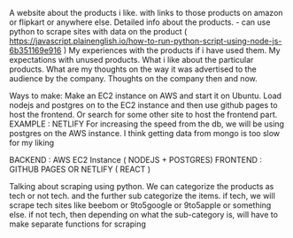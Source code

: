 A website about the products i like. with links to those products on amazon or flipkart or anywhere else.
Detailed info about the products. - can use python to scrape sites with data on the product ( https://javascript.plainenglish.io/how-to-run-python-script-using-node-js-6b351169e916 )
My experiences with the products if i have used them.
My expectations with unused products.
What i like about the particular products.
What are my thoughts on the way it was advertised to the audience by the company.
Thoughts on the company then and now.

Ways to make:
Make an EC2 instance on AWS and start it on Ubuntu.
Load nodejs and postgres on to the EC2 instance and then use github pages to host the frontend.
Or search for some other site to host the frontend part. EXAMPLE : NETLIFY
For increasing the speed from the db, we will be using postgres on the AWS instance.
I think getting data from mongo is too slow for my liking

BACKEND : AWS EC2 Instance ( NODEJS + POSTGRES)
FRONTEND : GITHUB PAGES OR NETLIFY ( REACT )

Talking about scraping using python.
We can categorize the products as tech or not tech. and the further sub categorize the items.
if tech, we will scrape tech sites like beebom or 9to5google or 9to5apple or something else.
if not tech, then depending on what the sub-category is, will have to make separate functions for scraping
